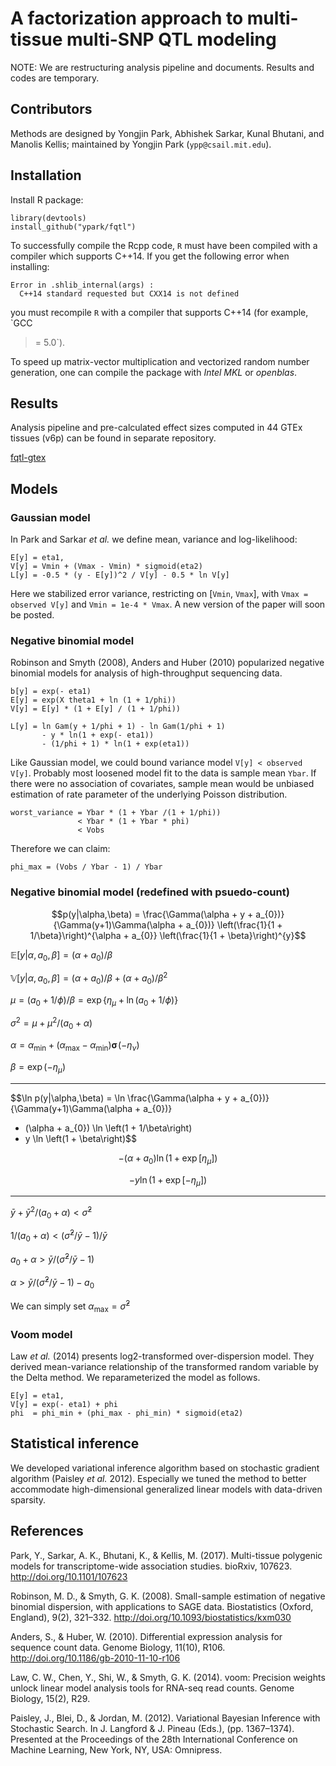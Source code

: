 # A factorization approach to multi-tissue multi-SNP QTL modeling

NOTE: We are restructuring analysis pipeline and documents.  Results
and codes are temporary.

## Contributors

Methods are designed by Yongjin Park, Abhishek Sarkar, Kunal Bhutani,
and Manolis Kellis; maintained by Yongjin Park (`ypp@csail.mit.edu`).

## Installation

Install R package:

```
library(devtools)
install_github("ypark/fqtl")
```

To successfully compile the Rcpp code, `R` must have been compiled with a
compiler which supports C++14. If you get the following error when installing:

```
Error in .shlib_internal(args) : 
  C++14 standard requested but CXX14 is not defined
```

you must recompile `R` with a compiler that supports C++14 (for example, `GCC
>= 5.0`).

To speed up matrix-vector multiplication and vectorized random number
generation, one can compile the package with _Intel MKL_ or _openblas_.

## Results

Analysis pipeline and pre-calculated effect sizes computed in 44 GTEx
tissues (v6p) can be found in separate repository.

[fqtl-gtex](https://github.mit.edu/ypp/fqtl-gtex)


## Models

### Gaussian model

In Park and Sarkar _et al._ we define mean, variance and log-likelihood:

```
E[y] = eta1,
V[y] = Vmin + (Vmax - Vmin) * sigmoid(eta2)
L[y] = -0.5 * (y - E[y])^2 / V[y] - 0.5 * ln V[y]
```

Here we stabilized error variance, restricting on [`Vmin`, `Vmax`],
with `Vmax = observed V[y]` and `Vmin = 1e-4 * Vmax`.
A new version of the paper will soon be posted.

### Negative binomial model

Robinson and Smyth (2008), Anders and Huber (2010) popularized
negative binomial models for analysis of high-throughput sequencing
data.

```
b[y] = exp(- eta1)
E[y] = exp(X theta1 + ln (1 + 1/phi))
V[y] = E[y] * (1 + E[y] / (1 + 1/phi))

L[y] = ln Gam(y + 1/phi + 1) - ln Gam(1/phi + 1)
       - y * ln(1 + exp(- eta1))
       - (1/phi + 1) * ln(1 + exp(eta1))
```

Like Gaussian model, we could bound variance model `V[y] < observed
V[y]`.  Probably most loosened model fit to the data is sample mean
`Ybar`.  If there were no association of covariates, sample mean
would be unbiased estimation of rate parameter of the underlying
Poisson distribution.

```
worst_variance = Ybar * (1 + Ybar /(1 + 1/phi))
               < Ybar * (1 + Ybar * phi)
               < Vobs
```

Therefore we can claim:

```
phi_max = (Vobs / Ybar - 1) / Ybar
```


### Negative binomial model (redefined with psuedo-count)

$$p(y|\alpha,\beta) = \frac{\Gamma(\alpha + y + a_{0})}{\Gamma(y+1)\Gamma(\alpha + a_{0})}
\left(\frac{1}{1 + 1/\beta}\right)^{\alpha + a_{0}}
\left(\frac{1}{1 + \beta}\right)^{y}$$

$\mathbb{E}[y|\alpha,a_{0},\beta] = (\alpha + a_{0})/\beta$

$\mathbb{V}[y|\alpha,a_{0},\beta] = (\alpha + a_{0})/\beta + (\alpha + a_{0})/\beta^{2}$

$\mu = (a_{0} + 1/\phi) / \beta = \exp\left\{ \eta_{\mu} + \ln (a_{0} + 1/\phi) \right\}$

$\sigma^{2} = \mu + \mu^{2} / (a_{0} + \alpha)$

$\alpha = \alpha_{\min} + (\alpha_{\max} - \alpha_{\min}) \boldsymbol{\sigma}\!\left( - \eta_{\nu} \right)$

$\beta = \exp(-\eta_{\mu})$

---

$$\ln p(y|\alpha,\beta) = \ln \frac{\Gamma(\alpha + y + a_{0})}{\Gamma(y+1)\Gamma(\alpha + a_{0})}
- (\alpha + a_{0}) \ln \left(1 + 1/\beta\right)
- y \ln \left(1 + \beta\right)$$


$$-(\alpha + a_{0}) \ln(1 + \exp[\eta_{\mu}])$$

$$-y \ln(1 + \exp[-\eta_{\mu}])$$



---

$\bar{y} + \bar{y}^{2} / (a_{0} + \alpha) < \hat{\sigma}^{2}$

$1 / (a_{0} + \alpha) < (\hat{\sigma}^{2} / \bar{y} - 1)/ \bar{y}$

$a_{0} + \alpha > \bar{y} / (\hat{\sigma}^{2} / \bar{y} - 1)$

$\alpha > \bar{y} / (\hat{\sigma}^{2} / \bar{y} - 1) - a_{0}$

We can simply set $\alpha_{\max} = \hat{\sigma}^{2}$


### Voom model

Law _et al._ (2014) presents log2-transformed over-dispersion model.
They derived mean-variance relationship of the transformed random
variable by the Delta method.  We reparameterized the model as follows.

```
E[y] = eta1,
V[y] = exp(- eta1) + phi
phi  = phi_min + (phi_max - phi_min) * sigmoid(eta2)
```

## Statistical inference

We developed variational inference algorithm based on stochastic
gradient algorithm (Paisley _et al._ 2012).  Especially we tuned the
method to better accommodate high-dimensional generalized linear
models with data-driven sparsity.

## References

Park, Y., Sarkar, A. K., Bhutani, K., & Kellis, M. (2017). Multi-tissue polygenic models for transcriptome-wide association studies. bioRxiv, 107623. http://doi.org/10.1101/107623

Robinson, M. D., & Smyth, G. K. (2008). Small-sample estimation of negative binomial dispersion, with applications to SAGE data. Biostatistics (Oxford, England), 9(2), 321–332. http://doi.org/10.1093/biostatistics/kxm030

Anders, S., & Huber, W. (2010). Differential expression analysis for sequence count data. Genome Biology, 11(10), R106. http://doi.org/10.1186/gb-2010-11-10-r106

Law, C. W., Chen, Y., Shi, W., & Smyth, G. K. (2014). voom: Precision weights unlock linear model analysis tools for RNA-seq read counts. Genome Biology, 15(2), R29.

Paisley, J., Blei, D., & Jordan, M. (2012). Variational Bayesian Inference with Stochastic Search. In J. Langford & J. Pineau (Eds.), (pp. 1367–1374). Presented at the Proceedings of the 28th International Conference on Machine Learning, New York, NY, USA: Omnipress.
